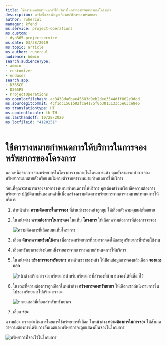 ```yaml
---
title: ใช้ตารางหมายกำหนดการให้บริการในการจองทรัพยากรของโครงการ
description: หัวข้อนี้แสดงข้อมูลเกี่ยวกับวิธีการจองทรัพยากร
author: ruhercul
manager: kfend
ms.service: project-operations
ms.custom:
- dyn365-projectservice
ms.date: 03/28/2019
ms.topic: article
ms.author: ruhercul
audience: Admin
search.audienceType:
- admin
- customizer
- enduser
search.app:
- D365CE
- D365PS
- ProjectOperations
ms.openlocfilehash: ac3438da6bae45683d9eb2dee3544dff862e3ddd
ms.sourcegitcommit: 4cf1dc1561b92fca4175f0b3813133c5e63ce8e6
ms.translationtype: HT
ms.contentlocale: th-TH
ms.lasthandoff: 10/28/2020
ms.locfileid: "4120251"
---
```

# <a name="use-the-schedule-board-to-book-project-resources"></a>ใช้ตารางหมายกำหนดการให้บริการในการจองทรัพยากรของโครงการ

นอกเหนือจากการจองทรัพยากรในโครงการจากภายในโครงการแล้ว คุณยังสามารถทำการจองทรัพยากรแบบตายตัวหรือแบบไม่ตายตัวจากตารางหมายกำหนดการให้บริการ

ก่อนที่คุณจะสามารถจองจากตารางหมายกำหนดการให้บริการ คุณต้องสร้างหรือผลิตความต้องการทรัพยากร ปฏิบัติตามขั้นตอนเหล่านี้เพื่อนสร้างความต้องการทรัพยากรจากตารางหมายกำหนดการให้บริการ

1. ถ้าหน้าต่าง **ความต้องการในการจอง** ที่ด้านล่างของหน้าถูกยุบ ให้เลือกตัวควบคุมแผ่เพื่อขยาย
2. ในหน้าต่าง **ความต้องการในการจอง** ในแท็บ **โครงการ** ให้เลือกความต้องการที่ต้องการจะจอง

    ![ความต้องการที่เลือกบนแท็บโครงการ](media/Resource-Management-image73.png)

3. เลือก **ค้นหาความพร้อมใช้งาน** เพื่อกรองทรัพยากรที่สามารถจองได้และดูทรัพยากรที่พร้อมใช้งาน 
4. เลือกทรัพยากรอย่างน้อยหนึ่งรายการจากตารางหมายกำหนดการให้บริการ 
5. ในหน้าต่าง **สร้างการจองทรัพยากร** ทางด้านขวาของหน้า ให้ป้อนข้อมูลการจองแล้วเลือก **จองและออก**

    ![หน้าต่างสร้างการจองทรัพยากรสำหรับทรัพยากรที่สำรองที่สามารถจองได้ที่เลือกไว้](media/Resource-Management-image74.png)

6. ในขณะที่ความต้องการถูกเลือกในหน้าต่าง **สร้างการจองทรัพยากร** ให้เลือกเซลล์หนึ่งรายการขึ้นไปของทรัพยากรไปสร้างการจอง

    ![หลายเซลล์ที่เลือกสำหรับทรัพยากร](media/Resource-Management-image75.png)

7. เลือก **จอง**

ความต้องการจะดำเนินการโดยการใช้ทรัพยากรที่เลือก ในหน้าต่าง **ความต้องการในการจอง** ให้สังเกตว่าความต้องการได้รับการอัพเดตและทรัพยากรจะถูกแสดงเป็นจองในโครงการ

![ทรัพยากรที่จองไว้ในโครงการ](media/Resource-Management-image76.png)
